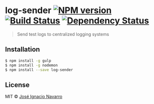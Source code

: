 # log-sender [![NPM version][npm-image]][npm-url] [![Build Status][travis-image]][travis-url] [![Dependency Status][daviddm-image]][daviddm-url]
> Send test logs to centralized logging systems

## Installation

```sh
$ npm install -g gulp
$ npm install -g nodemon
$ npm install --save log-sender
```

## License

MIT © [José Ignacio Navarro]()


[npm-image]: https://badge.fury.io/js/log-sender.svg
[npm-url]: https://npmjs.org/package/log-sender
[travis-image]: https://travis-ci.org/josencv/log-sender.svg?branch=master
[travis-url]: https://travis-ci.org/josencv/log-sender
[daviddm-image]: https://david-dm.org/josencv/log-sender.svg?theme=shields.io
[daviddm-url]: https://david-dm.org/josencv/log-sender
